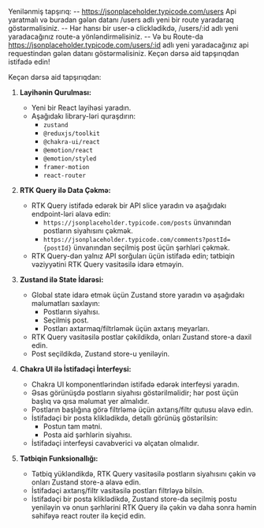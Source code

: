 Yenilənmiş tapşırıq: 
-- https://jsonplaceholder.typicode.com/users Api yaratmalı və buradan gələn datanı /users adlı yeni bir route yaradaraq göstərməlisiniz.
-- Hər hansı bir user-ə clicklədikdə, /users/:id adlı yeni yaradacağınız route-a yönləndirməlisiniz.
-- Və bu Route-da https://jsonplaceholder.typicode.com/users/:id adlı yeni yaradacağınız api requestindən gələn datanı göstərməlisiniz.
Keçən dərsə aid tapşırıqdan istifadə edin!





Keçən dərsə aid tapşırıqdan:

1. **Layihənin Qurulması:**
   - Yeni bir React layihəsi yaradın.
   - Aşağıdakı library-ləri quraşdırın:
     - `zustand`
     - `@reduxjs/toolkit`
     - `@chakra-ui/react`
     - `@emotion/react`
     - `@emotion/styled`
     - `framer-motion`
     - `react-router`

2. **RTK Query ilə Data Çəkmə:**
   - RTK Query istifadə edərək bir API slice yaradın və aşağıdakı endpoint-ləri əlavə edin:
     - `https://jsonplaceholder.typicode.com/posts` ünvanından postların siyahısını çəkmək.
     - `https://jsonplaceholder.typicode.com/comments?postId={postId}` ünvanından seçilmiş post üçün şərhləri çəkmək.
   - RTK Query-dən yalnız API sorğuları üçün istifadə edin; tətbiqin vəziyyətini RTK Query vasitəsilə idarə etməyin.

3. **Zustand ilə State İdarəsi:**
   - Global state idarə etmək üçün Zustand store yaradın və aşağıdakı məlumatları saxlayın:
     - Postların siyahısı.
     - Seçilmiş post.
     - Postları axtarmaq/filtrləmək üçün axtarış meyarları.
   - RTK Query vasitəsilə postlar çəkildikdə, onları Zustand store-a daxil edin.
   - Post seçildikdə, Zustand store-u yeniləyin.

4. **Chakra UI ilə İstifadəçi İnterfeysi:**
   - Chakra UI komponentlərindən istifadə edərək interfeysi yaradın.
   - Əsas görünüşdə postların siyahısı göstərilməlidir; hər post üçün başlıq və qısa məlumat yer almalıdır.
   - Postların başlığına görə filtrləmə üçün axtarış/filtr qutusu əlavə edin.
   - İstifadəçi bir posta kliklədikdə, detallı görünüş göstərilsin:
     - Postun tam mətni.
     - Posta aid şərhlərin siyahısı.
   - İstifadəçi interfeysi cavabverici və əlçatan olmalıdır.

5. **Tətbiqin Funksionallığı:**
   - Tətbiq yükləndikdə, RTK Query vasitəsilə postların siyahısını çəkin və onları Zustand store-a əlavə edin.
   - İstifadəçi axtarış/filtr vasitəsilə postları filtrləyə bilsin.
   - İstifadəçi bir posta kliklədikdə, Zustand store-da seçilmiş postu yeniləyin və onun şərhlərini RTK Query ilə çəkin və daha sonra həmin səhifəyə react router ilə keçid edin.
